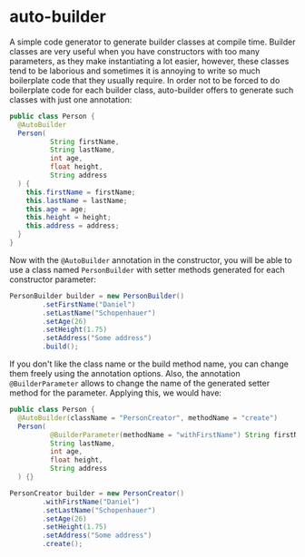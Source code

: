 # auto-builder
A simple code generator to generate builder classes at compile time. Builder classes are very useful when you have constructors with too many 
parameters, as they make instantiating a lot easier, however, these classes tend to be laborious and sometimes it is annoying to write so much 
boilerplate code that they usually require. In order not to be forced to do boilerplate code for each builder class, auto-builder offers to generate 
such classes with just one annotation:
```java
public class Person {
  @AutoBuilder
  Person(
          String firstName,
          String lastName,
          int age,
          float height,
          String address
  ) {
    this.firstName = firstName;
    this.lastName = lastName;
    this.age = age;
    this.height = height;
    this.address = address;
  }
}
```
Now with the `@AutoBuilder` annotation in the constructor, you will be able to use a class named `PersonBuilder` with setter methods generated for each constructor
parameter:
```java
PersonBuilder builder = new PersonBuilder()
        .setFirstName("Daniel")
        .setLastName("Schopenhauer")
        .setAge(26)
        .setHeight(1.75)
        .setAddress("Some address")
        .build();
```
If you don't like the class name or the build method name, you can change them freely using the annotation options. Also, the annotation `@BuilderParameter` allows to change the name of the generated setter method for the parameter. Applying this, we would have:
```java
public class Person {
  @AutoBuilder(className = "PersonCreator", methodName = "create")
  Person(
          @BuilderParameter(methodName = "withFirstName") String firstName, // change the name of the setter method
          String lastName,
          int age,
          float height,
          String address
  ) {}
```

```java
PersonCreator builder = new PersonCreator()
        .withFirstName("Daniel")
        .setLastName("Schopenhauer")
        .setAge(26)
        .setHeight(1.75)
        .setAddress("Some address")
        .create();
```
        
